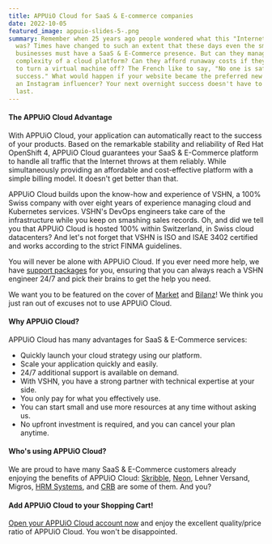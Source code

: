 ```yaml
---
title: APPUiO Cloud for SaaS & E-commerce companies
date: 2022-10-05
featured_image: appuio-slides-5-.png
summary: Remember when 25 years ago people wondered what this "Internet" thing
  was? Times have changed to such an extent that these days even the smallest of
  businesses must have a SaaS & E-Commerce presence. But can they manage the
  complexity of a cloud platform? Can they afford runaway costs if they forget
  to turn a virtual machine off? The French like to say, "No one is safe from
  success." What would happen if your website became the preferred new shop of
  an Instagram influencer? Your next overnight success doesn't have to be your
  last.
---
```

#### The APPUiO Cloud Advantage

With APPUiO Cloud, your application can automatically react to the success of your products. Based on the remarkable stability and reliability of Red Hat OpenShift 4, APPUiO Cloud guarantees your SaaS & E-Commerce platform to handle all traffic that the Internet throws at them reliably. While simultaneously providing an affordable and cost-effective platform with a simple billing model. It doesn't get better than that.

APPUiO Cloud builds upon the know-how and experience of VSHN, a 100% Swiss company with over eight years of experience managing cloud and Kubernetes services. VSHN's DevOps engineers take care of the infrastructure while you keep on smashing sales records. Oh, and did we tell you that APPUiO Cloud is hosted 100% within Switzerland, in Swiss cloud datacenters? And let's not forget that VSHN is ISO and ISAE 3402 certified and works according to the strict FINMA guidelines.

You will never be alone with APPUiO Cloud. If you ever need more help, we have [support packages](https://products.docs.vshn.ch/products/appuio/cloud/support_packages.html) for you, ensuring that you can always reach a VSHN engineer 24/7 and pick their brains to get the help you need.

We want you to be featured on the cover of [Market](https://www.market.ch/) and [Bilanz](https://www.handelszeitung.ch/bilanz)! We think you just ran out of excuses not to use APPUiO Cloud.

#### Why APPUiO Cloud?

APPUiO Cloud has many advantages for SaaS & E-Commerce services:

* Quickly launch your cloud strategy using our platform.
* Scale your application quickly and easily.
* 24/7 additional support is available on demand.
* With VSHN, you have a strong partner with technical expertise at your side.
* You only pay for what you effectively use.
* You can start small and use more resources at any time without asking us.
* No upfront investment is required, and you can cancel your plan anytime.

#### Who's using APPUiO Cloud?

We are proud to have many SaaS & E-Commerce customers already enjoying the benefits of APPUiO Cloud: [Skribble](https://www.vshn.ch/en/success-stories/skribble/), [Neon](https://www.vshn.ch/en/success-stories/neon/), Lehner Versand, Migros, [HRM Systems](https://www.vshn.ch/en/success-stories/hrm-systems/), and [CRB](https://www.vshn.ch/en/success-stories/crb/) are some of them. And you?

#### Add APPUiO Cloud to your Shopping Cart!

[Open your APPUiO Cloud account now](https://appuio.cloud/register) and enjoy the excellent quality/price ratio of APPUiO Cloud. You won't be disappointed.